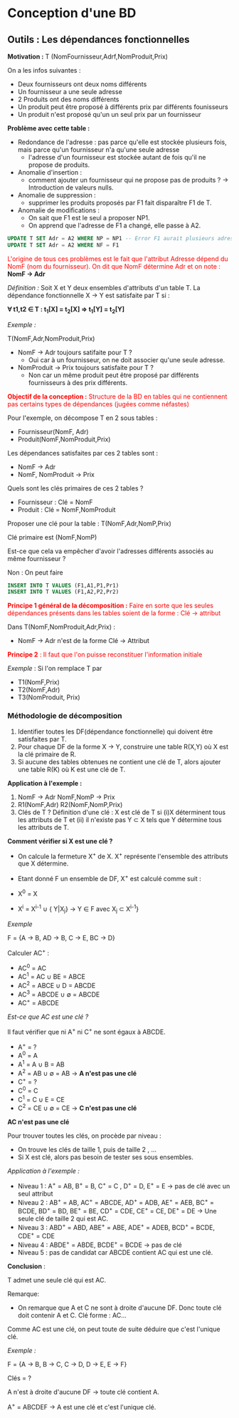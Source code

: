 # Conception d'une BD

## Outils : Les dépendances fonctionnelles

**Motivation :**  T (NomFournisseur,Adrf,NomProduit,Prix)

On a les infos suivantes : 
+ Deux fournisseurs ont deux noms différents
+ Un fournisseur a une seule adresse
+ 2 Produits ont des noms différents
+ Un produit peut être proposé à différents prix par différents founisseurs
+ Un produit n'est proposé qu'un un seul prix par un fournisseur

**Problème avec cette table :**
+ Redondance de l'adresse : pas parce qu'elle est stockée plusieurs fois, mais parce qu'un fournisseur n'a qu'une seule adresse
    - l'adresse d'un fournisseur est stockée autant de fois qu'il ne propose de produits.
+ Anomalie d'insertion :
    - comment ajouter un fournisseur qui ne propose pas de produits ? &rarr; Introduction de valeurs nulls. 
+ Anomalie de suppression :
    - supprimer les produits proposés par F1 fait disparaître F1 de T.
+ Anomalie de modifications :
    - On sait que F1 est le seul a proposer NP1.
    - On apprend que l'adresse de F1 a changé, elle passe à A2.
```sql
UPDATE T SET Adr = A2 WHERE NP = NP1 -- Error F1 aurait plusieurs adresse
UPDATE T SET Adr = A2 WHERE NF = F1
```

<span style="color : red;">L'origine de tous ces problèmes est le fait que l'attribut Adresse dépend du NomF (nom du fournisseur). On dit que NomF détermine Adr et on note :</span>
**NomF &rarr; Adr**

*Définition :* Soit X et Y deux ensembles d'attributs d'un table T. La dépendance fonctionnelle X &rarr; Y est satisfaite par T si :

**&forall; t1,t2 &isin; T : t<sub>1</sub>[X] = t<sub>2</sub>[X] => t<sub>1</sub>[Y] = t<sub>2</sub>[Y]**

*Exemple :*

T(NomF,Adr,NomProduit,Prix)
+ NomF &rarr; Adr toujours satifaite pour T ?
    - Oui car à un fournisseur, on ne doit associer qu'une seule adresse.
+ NomProduit &rarr; Prix toujours satisfaite pour T ?
    - Non car un même produit peut être proposé par différents fournisseurs à des prix différents.

<div style="color : red;"><b>Objectif de la conception :</b> Structure de la BD en tables qui ne contiennent pas certains types de dépendances (jugées comme néfastes)</div>

Pour l'exemple, on décompose T en 2 sous tables : 
+ Fournisseur(NomF, Adr)
+ Produit(NomF,NomProduit,Prix)

Les dépendances satisfaites par ces 2 tables sont : 
+ NomF &rarr; Adr 
+ NomF, NomProduit &rarr; Prix

Quels sont les clés primaires de ces 2 tables ?

+ Fournisseur : Clé = NomF
+ Produit : Clé = NomF,NomProduit

Proposer une clé pour la table : T(NomF,Adr,NomP,Prix)

Clé primaire est (NomF,NomP)

Est-ce que cela va empêcher d'avoir l'adresses différents associés au même fournisseur ?

Non : On peut faire 

```sql
INSERT INTO T VALUES (F1,A1,P1,Pr1)
INSERT INTO T VALUES (F1,A2,P2,Pr2)
``` 

<div style="color : red;"><b>Principe 1 général de la décomposition :</b> Faire en sorte que les seules dépendances présents dans les tables soient de la forme : Clé &rarr; attribut</div>

Dans T(NomF,NomProduit,Adr,Prix) : 
+ NomF &rarr; Adr n'est de la forme Clé &rarr; Attribut

<div style="color : red;"><b>Principe 2</b> : Il faut que l'on puisse reconstituer l'information initiale</div>

*Exemple* : Si l'on remplace T par 
+ T1(NomF,Prix)
+ T2(NomF,Adr)
+ T3(NomProduit, Prix)

### Méthodologie de décomposition

1. Identifier toutes les DF(dépendance fonctionnelle) qui doivent être satisfaites par T.
2. Pour chaque DF de la forme X &rarr; Y, construire une table R(X,Y) où X est la clé primaire de R.
3. Si aucune des tables obtenues ne contient une clé de T, alors ajouter une table R(K) où K est une clé de T.

**Application à l'exemple :**

1. NomF &rarr; Adr
    NomF,NomP &rarr; Prix
2. R1(NomF,Adr)
    R2(NomF,NomP,Prix)
3. Clés de T ?
    Définition d'une clé : X est clé de T si (i)X déterminent tous les attributs de T et (ii) il n'existe pas Y &sub; X tels que Y détermine tous les attributs de T.

**Comment vérifier si X est une clé ?**
+ On calcule la fermeture X<sup>+</sup> de X. X<sup>+</sup> représente l'ensemble des attributs que X détermine.
+ Etant donné F un ensemble de DF, X<sup>+</sup> est calculé comme suit :

+ X<sup>0</sup> = X
+ X<sup>i</sup> = X<sup>i-1</sup> &cup; { Y|X<sub>j</sub>} &rarr; Y &isin; F avec X<sub>j</sub> &sub; X<sup>i-1</sup>}

*Exemple*

F = {A &rarr; B, AD &rarr; B, C &rarr; E, BC &rarr; D}

Calculer AC<sup>+</sup> : 

+ AC<sup>0</sup> = AC
+ AC<sup>1</sup> = AC &cup; BE = ABCE
+ AC<sup>2</sup> = ABCE &cup; D = ABCDE
+ AC<sup>3</sup> = ABCDE &cup; &empty; = ABCDE
+ AC<sup>+</sup> = ABCDE

*Est-ce que AC est une clé ?*

Il faut vérifier que ni A<sup>+</sup> ni C<sup>+</sup> ne sont égaux à ABCDE.

+ A<sup>+</sup> = ?
+ A<sup>0</sup> = A
+ A<sup>1</sup> = A &cup; B = AB
+ A<sup>2</sup> = AB &cup; &empty; = AB &rarr; **A n'est pas une clé**
+ C<sup>+</sup> = ?
+ C<sup>0</sup> = C
+ C<sup>1</sup> = C &cup; E = CE
+ C<sup>2</sup> = CE &cup; &empty; = CE &rarr; **C n'est pas une clé**

**AC n'est pas une clé**

Pour trouver toutes les clés, on procède par niveau : 
+ On trouve les clés de taille 1, puis de taille 2 , ...
+ Si X est clé, alors pas besoin de tester ses sous ensembles.

*Application à l'exemple :*
+ Niveau 1 : A<sup>+</sup> = AB, B<sup>+</sup> = B, C<sup>+</sup> = C , D<sup>+</sup> = D, E<sup>+</sup> = E &rarr; pas de clé avec un seul attribut
+ Niveau 2 : AB<sup>+</sup> = AB, AC<sup>+</sup> = ABCDE, AD<sup>+</sup> = ADB, AE<sup>+</sup> = AEB, BC<sup>+</sup> = BCDE, BD<sup>+</sup> = BD, BE<sup>+</sup> = BE, CD<sup>+</sup> = CDE, CE<sup>+</sup> = CE, DE<sup>+</sup> = DE &rarr; Une seule clé de taille 2 qui est AC.
+ Niveau 3 : ABD<sup>+</sup> = ABD, ABE<sup>+</sup> = ABE, ADE<sup>+</sup> = ADEB, BCD<sup>+</sup> = BCDE, CDE<sup>+</sup> = CDE
+ Niveau 4 : ABDE<sup>+</sup> = ABDE, BCDE<sup>+</sup> = BCDE &rarr; pas de clé 
+ Niveau 5 : pas de candidat car ABCDE contient AC qui est une clé.

**Conclusion** :

T admet une seule clé qui est AC.

Remarque: 
+ On remarque que A et C ne sont à droite d'aucune DF. Donc toute clé doit contenir A et C.
    Clé forme : AC...

Comme AC est une clé, on peut toute de suite déduire que c'est l'unique clé.

*Exemple :*

F = {A &rarr; B, B &rarr; C, C &rarr; D, D &rarr; E, E &rarr; F}

Clés = ?

A n'est à droite d'aucune DF &rarr; toute clé contient A.

A<sup>+</sup> = ABCDEF &rarr; A est une clé et c'est l'unique clé.